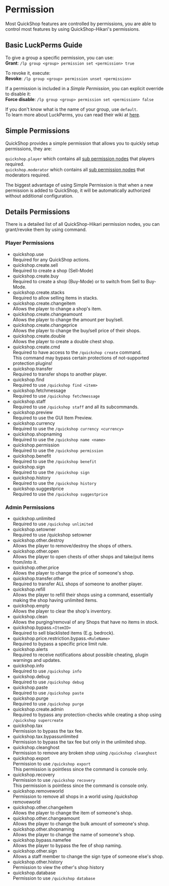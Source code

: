 # Permission

Most QuickShop features are controlled by permissions, you are able to control most features by using QuickShop-Hikari's permissions.

## Basic LuckPerms Guide

To give a group a specific permission, you can use:  
**Grant**: `/lp group <group> permission set <permission> true`  

To revoke it, execute:  
**Revoke**: `/lp group <group> permission unset <permission>`

If a permission is included in a *Simple Permission*, you can explicit override to disable it:  
**Force disable**: `/lp group <group> permission set <permission> false`

If you don't know what is the name of your group, use `default`.  
To learn more about LuckPerms, you can read their wiki at [here](https://luckperms.net/wiki/Home).

## Simple Permissions

QuickShop provides a simple permission that allows you to quickly setup permissions, they are:

`quickshop.player` which contains all [sub permission nodes](https://github.com/Ghost-chu/QuickShop-Hikari/blob/f7b12693d753fa9d2f147238b3afdf0e4030cfa6/quickshop-bukkit/src/main/resources/plugin.yml#L78) that players required.  
`quickshop.moderator` which contains all [sub permission nodes](https://github.com/Ghost-chu/QuickShop-Hikari/blob/f7b12693d753fa9d2f147238b3afdf0e4030cfa6/quickshop-bukkit/src/main/resources/plugin.yml#L101) that moderators required.  

The biggest advantage of using Simple Permission is that when a new permission is added to QuickShop, it will be automatically authorized without additional configuration.

## Details Permissions

There is a detailed list of all QuickShop-Hikari permission nodes, you can grant/revoke them by using command.

### Player Permissions

* quickshop.use  
  Required for any QuickShop actions.
* quickshop.create.sell  
  Required to create a shop (Sell-Mode)
* quickshop.create.buy  
  Required to create a shop (Buy-Mode) or to switch from Sell to Buy-Mode.
* quickshop.create.stacks  
  Required to allow selling items in stacks.
* quickshop.create.changeitem  
  Allows the player to change a shop's item.
* quickshop.create.changeamount  
  Allows the player to change the amount per buy/sell.
* quickshop.create.changeprice  
  Allows the player to change the buy/sell price of their shops.
* quickshop.create.double  
  Allows the player to create a double chest shop.
* quickshop.create.cmd  
  Required to have access to the `/quickshop create` command.  
  This command may bypass certain protections of not-supported protection plugins!
* quickshop.transfer  
  Required to transfer shops to another player.
* quickshop.find  
  Required to use `/quickshop find <item>`
* quickshop.fetchmessage  
  Required to use `/quickshop fetchmessage`
* quickshop.staff  
  Required to use `/quickshop staff` and all its subcommands.
* quickshop.preview  
  Required to use the GUI Item Preview.
* quickshop.currency  
  Required to use the `/quickshop currency <currency>`
* quickshop.shopnaming  
  Required to use the `/quickshop name <name>`
* quickshop.permission  
  Required to use the `/quickshop permission`
* quickshop.benefit  
  Required to use the `/quickshop benefit`
* quickshop.sign  
  Required to use the `/quickshop sign`
* quickshop.history  
  Required to use the `/quickshop history`
* quickshop.suggestprice  
  Required to use the `/quickshop suggestprice`

### Admin Permissions

* quickshop.unlimited  
  Required to use `/quickshop unlimited`
* quickshop.setowner  
  Required to use /quickshop setowner
* quickshop.other.destroy  
  Allows the player to remove/destroy the shops of others.
* quickshop.other.open  
  Allows the player to open chests of other shops and take/put items from/into it.
* quickshop.other.price  
  Allows the player to change the price of someone's shop.
* quickshop.transfer.other  
  Required to transfer ALL shops of someone to another player.
* quickshop.refill  
  Allows the player to refill their shops using a command, essentially making the shop having unlimited items.
* quickshop.empty  
  Allows the player to clear the shop's inventory.
* quickshop.clean  
  Allows the purging/removal of any Shops that have no items in stock.
* quickshop.bypass.`<ItemID>`  
  Required to sell blacklisted items (E.g. bedrock).
* quickshop.price.restriction.bypass.`<RuleName>`  
  Required to bypass a specific price limit rule.
* quickshop.alerts  
  Required to receive notifications about possible cheating, plugin warnings and updates.
* quickshop.info  
  Required to use `/quickshop info`
* quickshop.debug  
  Required to use `/quickshop debug`
* quickshop.paste  
  Required to use `/quickshop paste`
* quickshop.purge  
  Required to use `/quickshop purge`
* quickshop.create.admin  
  Required to bypass any protection-checks while creating a shop using `/quickshop supercreate`
* quickshop.tax  
  Permission to bypass the tax fee.
* quickshop.tax.bypassunlimited  
  Permission to bypass the tax fee but only in the unlimited shop.
* quickshop.cleanghost  
  Permission to remove any broken shop using `/quickshop cleanghost`
* quickshop.export  
  Permission to use `/quickshop export`  
  This permission is pointless since the command is console only.
* quickshop.recovery  
  Permission to use `/quickshop recovery`  
  This permission is pointless since the command is console only.
* quickshop.removeworld  
  Permission to remove all shops in a world using /quickshop removeworld
* quickshop.other.changeitem  
  Allows the player to change the item of someone's shop.
* quickshop.other.changeamount  
  Allows the player to change the bulk amount of someone's shop.
* quickshop.other.shopnaming  
  Allows the player to change the name of someone's shop.
* quickshop.bypass.namefee  
  Allows the player to bypass the fee of shop naming.
* quickshop.other.sign  
  Allows a staff member to change the sign type of someone else's shop.
* quickshop.other.history  
  Permission to view the other's shop history
* quickshop.database  
  Permission to use `/quickshop database`
